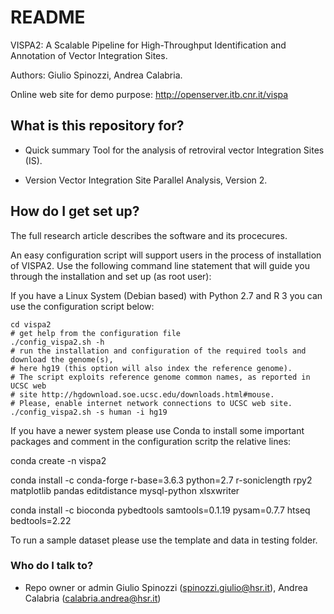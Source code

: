 # README #

VISPA2: A Scalable Pipeline for High-Throughput Identification and Annotation of Vector Integration Sites.

Authors: Giulio Spinozzi, Andrea Calabria.

Online web site for demo purpose: http://openserver.itb.cnr.it/vispa


## What is this repository for? ##

* Quick summary
Tool for the analysis of retroviral vector Integration Sites (IS).

* Version
Vector Integration Site Parallel Analysis, Version 2.


## How do I get set up? ##

The full research article describes the software and its procecures.

An easy configuration script will support users in the process of installation of VISPA2. Use the following command line statement that will guide you through the installation and set up (as root user):

If you have a Linux System (Debian based) with Python 2.7 and R 3 you can use the configuration script below:

```
cd vispa2
# get help from the configuration file
./config_vispa2.sh -h
# run the installation and configuration of the required tools and download the genome(s), 
# here hg19 (this option will also index the reference genome). 
# The script exploits reference genome common names, as reported in UCSC web 
# site http://hgdownload.soe.ucsc.edu/downloads.html#mouse. 
# Please, enable internet network connections to UCSC web site.
./config_vispa2.sh -s human -i hg19
```

If you have a newer system please use Conda to install some important packages and comment in the configuration scritp the relative lines:

conda create -n vispa2

conda install -c conda-forge r-base=3.6.3 python=2.7 r-soniclength rpy2 matplotlib pandas editdistance mysql-python xlsxwriter

conda install -c bioconda pybedtools samtools=0.1.19 pysam=0.7.7 htseq bedtools=2.22


<!---
Details for the configuration and running:

* [Paired-end mode](https://bitbucket.org/andreacalabria/vispa2/wiki/VISPA2-PairedEnd) (Illumina) of VISPA2

* [Single-end mode](https://bitbucket.org/andreacalabria/vispa2/wiki/VISPA2-SingleEnd) (454-like) of VISPA2

* [CreateMatrix](https://bitbucket.org/andreacalabria/vispa2/wiki/VISPA2-IS_Matrix), the program to generate the final matrix file of annotated IS sites.

* [Installation Test](https://bitbucket.org/andreacalabria/vispa2/wiki/Test%20VISPA2%20installation%20with%20a%20sample%20dataset) for automated test.

* [How to add new reference genomes](https://bitbucket.org/andreacalabria/vispa2/wiki/How%20to%20add%20a%20new%20reference%20genome)
-->

To run a sample dataset please use the template and data in testing folder.

### Who do I talk to? ###

* Repo owner or admin
Giulio Spinozzi (spinozzi.giulio@hsr.it), Andrea Calabria (calabria.andrea@hsr.it)

